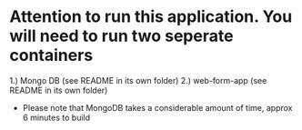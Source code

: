  # Attention to run this application. You will need to run two seperate containers
  


 1.) Mongo DB (see README in its own folder)
 2.) web-form-app (see README in its own folder)

* Please note that MongoDB takes a considerable amount of time, approx 6 minutes to build  





